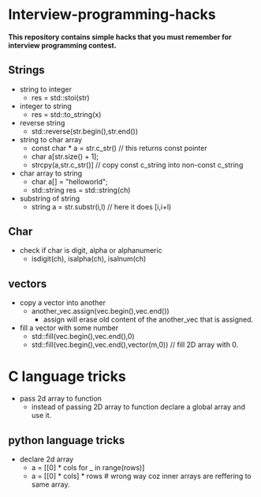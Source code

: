 # Interview-programming-hacks
#### This repository contains simple hacks that you must remember for interview programming contest.

## Strings
  - string to integer
    - res = std::stoi(str)
  - integer to string
    - res = std::to_string(x)
  - reverse string
    - std::reverse(str.begin(),str.end())
  - string to char array
    - const char * a = str.c_str()  // this returns const pointer
    - char a[str.size() + 1];
    - strcpy(a,str.c_str()] // copy const c_string into non-const c_string
  - char array to string
    - char a[] = "helloworld";
    - std::string res = std::string(ch)
  - substring of string
    - string a = str.substr(i,l) // here it does [i,i+l)
    
## Char
  - check if char is digit, alpha or alphanumeric
    - isdigit(ch), isalpha(ch), isalnum(ch)
    
## vectors
  - copy a vector into another
    - another_vec.assign(vec.begin(),vec.end())
      - assign will erase old content of the another_vec that is assigned.
  - fill a vector with some number
    - std::fill(vec.begin(),vec.end(),0)
    - std::fill(vec.begin(),vec.end(),vector<int>(m,0)) // fill 2D array with 0.
    
 # C language tricks
  - pass 2d array to function
    - instead of passing 2D array to function declare a global array and use it.
 
 ## python language tricks
  - declare 2d array
    - a = [[0] * cols for _ in range(rows)]
    - a = [[0] * cols] * rows     # wrong way coz inner arrays are reffering to same array.
